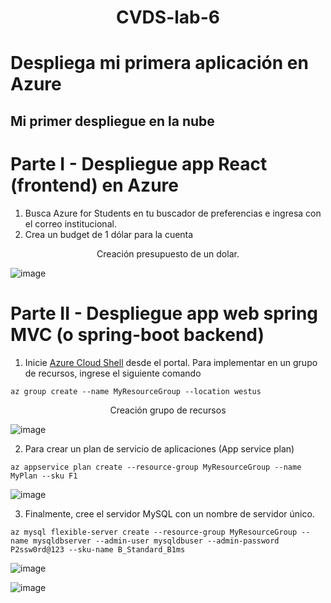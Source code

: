<h1 align="center">CVDS-lab-6</h1>

# Despliega mi primera aplicación en Azure

## Mi primer despliegue en la nube

# Parte I - Despliegue app React (frontend) en Azure

1) Busca Azure for Students en tu buscador de preferencias e ingresa con el correo institucional.
2) Crea un budget de 1 dólar para la cuenta

<p align="center">Creación presupuesto de un dolar.</p>

![image](https://github.com/JuanDpr99/CVDS-lab-6/assets/77819591/a5bddeda-0366-4a12-a634-ca3a156dab54)


# Parte II - Despliegue app web spring MVC (o spring-boot backend)
1) Inicie [Azure Cloud Shell](https://docs.microsoft.com/en-in/azure/cloud-shell/overview) desde el portal. Para implementar en un grupo de recursos, ingrese el siguiente comando
```shell
az group create --name MyResourceGroup --location westus
```

<p align="center">Creación grupo de recursos</p>

![image](https://github.com/JuanDpr99/CVDS-lab-6/assets/77819591/6443c499-41c6-4788-90a5-f31b9aa6e1d5)


2) Para crear un plan de servicio de aplicaciones (App service plan)
```shell
az appservice plan create --resource-group MyResourceGroup --name MyPlan --sku F1
```

![image](https://github.com/JuanDpr99/CVDS-lab-6/assets/77819591/9d01f363-59e1-4ab6-967a-b72071117a4b)


3) Finalmente, cree el servidor MySQL con un nombre de servidor único.
```shell
az mysql flexible-server create --resource-group MyResourceGroup --name mysqldbserver --admin-user mysqldbuser --admin-password P2ssw0rd@123 --sku-name B_Standard_B1ms
```

![image](https://github.com/JuanDpr99/CVDS-lab-6/assets/77819591/d67c16fb-4361-45fb-926d-a3d20b006f9b)


![image](https://github.com/JuanDpr99/CVDS-lab-6/assets/77819591/71241581-c9c5-42ce-892e-71d180adb113)

 
